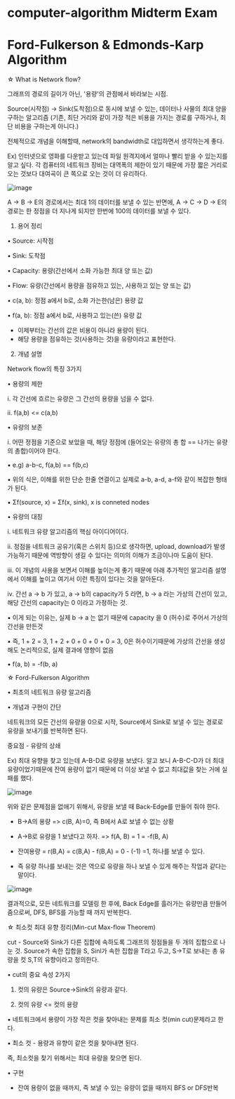 # computer-algorithm Midterm Exam

# Ford-Fulkerson & Edmonds-Karp Algorithm

☆ What is Network flow?

그래프의 경로의 길이가 아닌, '용량'의 관점에서 바라보는 시점.

Source(시작점) -> Sink(도착점)으로 동시에 보낼 수 있는, 데이터나 사물의 최대 양을 구하는 알고리즘 (기존, 최단 거리와 같이 가장 적은 비용을 가지는 경로를 구하거나, 최단 비용을 구하는게 아니다.)

전체적으로 개념을 이해할때, network의 bandwidth로 대입하면서 생각하는게 좋다.

Ex) 인터넷으로 영화를 다운받고 있는데 파일 원격지에서 얼마나 빨리 받을 수 있는지를 알고 싶다. 각 컴퓨터의 네트워크 장비는 대역폭의 제한이 있기 때문에 가장 짧은 거리로 오는 것보다 대여곡이 큰 쪽으로 오는 것이 더 유리하다.

![image](https://user-images.githubusercontent.com/101514626/164952137-11f6c599-68b1-4b4c-a375-c55a87635368.png)

A -> B -> E의 경로에서는 최대 1의 데이터를 보낼 수 있는 반면에, A -> C -> D -> E의 경로는 한 정점을 더 지나게 되지만 한번에 100의 데이터를 보낼 수 있다.


1. 용어 정리

• Source: 시작점

• Sink: 도착점

• Capacity: 용량(간선에서 소화 가능한 최대 양 또는 값)

• Flow: 유량(간선에서 용량을 점유하고 있는, 사용하고 있는 양 또는 값)

• c(a, b): 정점 a에서 b로, 소화 가는한(남은) 용량 값

• f(a, b): 정점 a에서 b로, 사용하고 있는(쓴) 유량 값
- 이제부터는 간선의 값은 비용이 아니라 용량이 된다.
- 해당 용량을 점유하는 것(사용하는 것)을 유량이라고 표현한다.


2. 개념 설명

Network flow의 특징 3가지

• 용량의 제한

i. 각 간선에 흐르는 유량은 그 간선의 용량을 넘을 수 없다.

ii. f(a,b) <= c(a,b)

• 유량의 보존

i. 어떤 정점을 기준으로 보았을 때, 해당 정점에 (들어오는 유량의 총 합 == 나가는 유량의 총합)이어야 한다.

▪ e.g) a-b-c, f(a,b) == f(b,c)

▪ 위의 식은, 이해를 위한 단순 한줄 연결이고 실제로 a-b, a-d, a-f와 같이 복잡한 형태가 된다.

▪ Σf(source, x) = Σf(x, sink), x is conneted nodes
  

• 유량의 대칭

i. 네트워크 유량 알고리즘의 핵심 아이디어이다.

ii. 정점을 네트워크 공유기(혹은 스위치 등)으로 생각하면, upload, download가 발생 가능하기 때문에 역방향이 생길 수 있다는 의미의 이해가 조금이나마 도움이 된다.

iii. 이 개념의 사용을 보면서 이해를 높이는게 좋기 때문에 아래 추가적인 알고리즘 설명에서 이해를 높이고 여기서 이런 특징이 있다는 것을 알아둔다.

iv. 간선 a → b 가 있고, a → b의 capacity가 5 라면, b → a 라는 가상의 간선이 있고, 해당 간선의 capacity는 0 이라고 가정하는 것.

  ▪ 이게 되는 이유는, 실제 b → a 는 없기 때문에 capacity 을 0 (허수)로 주어서 가상의 간선을 만든것

  ▪ 즉, 1 + 2 = 3, 1 + 2 + 0 + 0 + 0 + 0 = 3, 0은 허수이기때문에 가상의 간선을 생성해도 논리적으로, 실제 결과에 영향이 없음
  
  ▪ f(a, b) = -f(b, a)


☆ Ford-Fulkerson Algorithm

• 최초의 네트워크 유량 알고리즘

• 개념과 구현이 간단

네트워크의 모든 간선의 유량을 0으로 시작, Source에서 Sink로 보낼 수 있는 경로로 유량을 보내기를 반복하면 된다.

중요점 - 유량의 상쇄

Ex) 최대 유향을 찾고 있는데 A-B-D로 유량을 보냈다. 알고 보니 A-B-C-D가 더 최대 유량이었기때문에 잔여 용량이 없기 때문에 더 이상 보낼 수 없고 최대값을 찾는 거에 실패를 했다.

![image](https://user-images.githubusercontent.com/101514626/164952388-3f70da9b-bd9e-4a19-beb6-7d56c276ebee.png)

위와 같은 문제점을 없애기 위해서, 유량을 보낼 때 Back-Edge를 만들어 줘야 한다.

- B->A의 용량 => c(B, A)=0, 즉 B에서 A로 보낼 수 없는 상황

- A->B로 유량을 1 보냈다고 하자. => f(A, B) = 1 = -f(B, A)

- 잔여용량 = r(B,A) = c(B,A) - f(B,A) = 0 - (-1) =1, 하나를 보낼 수 있다.

- 즉 유량 하나를 보내는 것은 역으로 유량을 하나 보낼 수 있게 해주는 작업과 같다는 말이다.

![image](https://user-images.githubusercontent.com/101514626/164952496-45549f38-6176-43c4-bf75-fc1eff96dbd2.png)

결과적으로, 모든 네트워크를 모델링 한 후에, Back Edge를 흘러가는 유량만큼 만들어 줌으로써, DFS, BFS를 가능할 때 까지 반복한다.


☆ 최소컷 최대 유향 정리(Min-cut Max-flow Theorem)

cut - Source와 Sink가 다른 집합에 속하도록 그래프의 정점들을 두 개의 집합으로 나눈 것. Source가 속한 집합을 S, Sinl가 속한 집합을 T라고 두고, S->T로 보내는 총 유량을 컷 S,T의 유향이라고 정의한다.
 
 • cut의 중요 속성 2가지
 
  1. 컷의 유량은 Source->Sink의 유량과 같다.
  
  2. 컷의 유량 <= 컷의 용량
  
  ▪ 네트워크에서 용량이 가장 작은 컷을 찾아내는 문제를 최소 컷(min cut)문제라고 한다.
  
  ▪ 최소 컷 - 용량과 유향이 같은 컷을 찾아내면 된다.
 
 즉, 최소컷을 찾기 위해서는 최대 유량을 찾으면 된다.

• 구현

- 잔여 용량이 없을 때까지, 즉 보낼 수 있는 유량이 없을 때까지 BFS or DFS반복
 
